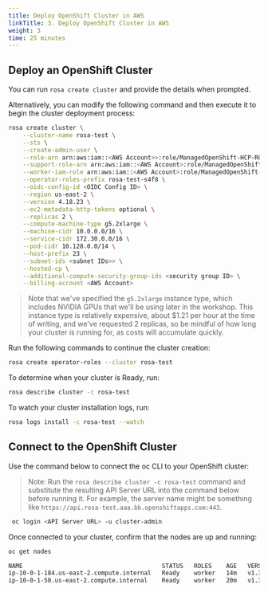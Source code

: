 ```yaml
---
title: Deploy OpenShift Cluster in AWS
linkTitle: 3. Deploy OpenShift Cluster in AWS
weight: 3
time: 25 minutes
---
```


## Deploy an OpenShift Cluster 

You can run `rosa create cluster` and provide the details when prompted. 

Alternatively, you can modify the following command and then execute it 
to begin the cluster deployment process: 

``` bash
rosa create cluster \
    --cluster-name rosa-test \
    --sts \
    --create-admin-user \
    --role-arn arn:aws:iam::<AWS Account>>:role/ManagedOpenShift-HCP-ROSA-Installer-Role \
    --support-role-arn arn:aws:iam::<AWS Account>:role/ManagedOpenShift-HCP-ROSA-Support-Role \
    --worker-iam-role arn:aws:iam::<AWS Account>:role/ManagedOpenShift-HCP-ROSA-Worker-Role \
    --operator-roles-prefix rosa-test-s4f8 \
    --oidc-config-id <OIDC Config ID> \
    --region us-east-2 \
    --version 4.18.23 \
    --ec2-metadata-http-tokens optional \
    --replicas 2 \
    --compute-machine-type g5.2xlarge \
    --machine-cidr 10.0.0.0/16 \
    --service-cidr 172.30.0.0/16 \
    --pod-cidr 10.128.0.0/14 \
    --host-prefix 23 \
    --subnet-ids <subnet IDs>> \
    --hosted-cp \
    --additional-compute-security-group-ids <security group ID> \
    --billing-account <AWS Account>
```

> Note that we've specified the `g5.2xlarge` instance type, which includes NVIDIA 
> GPUs that we'll be using later in the workshop.  This instance type is relatively expensive, 
> about $1.21 per hour at the time of writing, and we've requested 2 replicas, 
> so be mindful of how long your cluster is running for, as costs will accumulate quickly. 

Run the following commands to continue the cluster creation:

``` bash
rosa create operator-roles --cluster rosa-test
```

To determine when your cluster is Ready, run:

``` bash
rosa describe cluster -c rosa-test
```

To watch your cluster installation logs, run:

``` bash
rosa logs install -c rosa-test --watch
```

## Connect to the OpenShift Cluster

Use the command below to connect the oc CLI to your OpenShift cluster: 

> Note: Run the `rosa describe cluster -c rosa-test` command and substitute the
> resulting API Server URL into the command below before running it. For example, 
> the server name might be something like `https://api.rosa-test.aaa.bb.openshiftapps.com:443`.

``` bash
 oc login <API Server URL> -u cluster-admin
```

Once connected to your cluster, confirm that the nodes are up and running: 

``` bash
oc get nodes

NAME                                       STATUS   ROLES    AGE   VERSION
ip-10-0-1-184.us-east-2.compute.internal   Ready    worker   14m   v1.31.11
ip-10-0-1-50.us-east-2.compute.internal    Ready    worker   20m   v1.31.11
```

